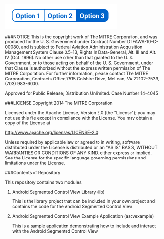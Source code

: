 ![](lib/sample_ascv_image.png)

###NOTICE
This is the copyright work of The MITRE Corporation, and was produced for
the U. S. Government under Contract Number DTFAWA-10-C-00080, and is subject
to Federal Aviation Administration Acquisition Management System Clause
3.5-13, Rights In Data-General, Alt. III and Alt. IV (Oct. 1996).  No other
use other than that granted to the U. S. Government, or to those acting on
behalf of the U. S. Government, under that Clause is authorized without the
express written permission of The MITRE Corporation. For further information,
please contact The MITRE Corporation, Contracts Office,7515 Colshire Drive,
McLean, VA  22102-7539, (703) 983-6000.

Approved for Public Release; Distribution Unlimited. Case Number 14-4045

###LICENSE
Copyright 2014 The MITRE Corporation

Licensed under the Apache License, Version 2.0 (the "License");
you may not use this file except in compliance with the License.
You may obtain a copy of the License at

http://www.apache.org/licenses/LICENSE-2.0

Unless required by applicable law or agreed to in writing, software
distributed under the License is distributed on an "AS IS" BASIS,
WITHOUT WARRANTIES OR CONDITIONS OF ANY KIND, either express or implied.
See the License for the specific language governing permissions and
limitations under the License.

###Contents of Repository

This repository contains two modules

1. Android Segmented Control View Library (lib)

   This is the library project that can be included in your own project
and contains the code for the Android Segmented Control View

2. Android Segmented Control View Example Application (ascvexample)

   This is a sample application demonstrating how to include and interact
with the Android Segmented Control View





